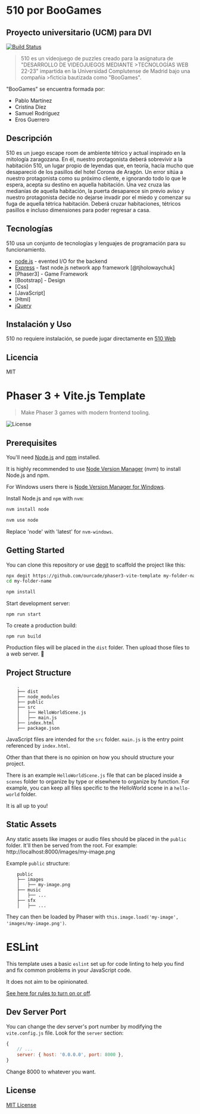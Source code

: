 # 510 por BooGames
## Proyecto universitario (UCM) para DVI

[![Build Status](https://travis-ci.org/joemccann/dillinger.svg?branch=master)](https://github.com/crisselene/DVI)

>510 es un videojuego de puzzles creado para la asignatura de "DESARROLLO DE VIDEOJUEGOS MEDIANTE >TECNOLOGÍAS WEB 22-23" impartida en la Universidad Complutense de Madrid bajo una compañia >ficticia bautizada como "BooGames".

"BooGames" se encuentra formada por:
- Pablo Martínez
- Cristina Díez
- Samuel Rodríguez
- Eros Guerrero

## Descripción

510 es un juego escape room de ambiente tétrico y actual inspirado en la mitología zaragozana. En él, nuestro protagonista deberá sobrevivir a la habitación 510, un lugar propio de leyendas que, en teoría, hacía mucho que desapareció de los pasillos del hotel Corona de Aragón. Un error sitúa a nuestro protagonista como su próximo cliente, e ignorando todo lo que le espera, acepta su destino en aquella habitación. Una vez cruza las medianías de aquella habitación, la puerta desaparece sin previo aviso y nuestro protagonista decide no dejarse invadir por el miedo y comenzar su fuga de aquella tétrica habitación. Deberá cruzar habitaciones, tétricos pasillos e incluso dimensiones para poder regresar a casa.




## Tecnologías

510 usa un conjunto de tecnologías y lenguajes de programación para su funcionamiento.

- [node.js] - evented I/O for the backend
- [Express] - fast node.js network app framework [@tjholowaychuk]
- [Phaser3] - Game Framework
- [Bootstrap] - Design
- [Css]
- [JavaScript]
- [Html]
- [jQuery]


## Instalación y Uso

510 no requiere instalación, se puede jugar directamente en [510 Web](https://crisselene.github.io/DVI/) 

## Licencia

MIT



   [node.js]: <http://nodejs.org>
   [jQuery]: <http://jquery.com>
   [express]: <http://expressjs.com>



# Phaser 3 + Vite.js Template
> Make Phaser 3 games with modern frontend tooling.

![License](https://img.shields.io/badge/license-MIT-green)

## Prerequisites

You'll need [Node.js](https://nodejs.org/en/) and [npm](https://www.npmjs.com/) installed.

It is highly recommended to use [Node Version Manager](https://github.com/nvm-sh/nvm) (nvm) to install Node.js and npm.

For Windows users there is [Node Version Manager for Windows](https://github.com/coreybutler/nvm-windows).

Install Node.js and `npm` with `nvm`:

```bash
nvm install node

nvm use node
```

Replace 'node' with 'latest' for `nvm-windows`.

## Getting Started

You can clone this repository or use [degit](https://github.com/Rich-Harris/degit) to scaffold the project like this:

```bash
npx degit https://github.com/ourcade/phaser3-vite-template my-folder-name
cd my-folder-name

npm install
```

Start development server:

```
npm run start
```

To create a production build:

```
npm run build
```

Production files will be placed in the `dist` folder. Then upload those files to a web server. 🎉

## Project Structure

```
    .
    ├── dist
    ├── node_modules
    ├── public
    ├── src
    │   ├── HelloWorldScene.js
    │   ├── main.js
	├── index.html
    ├── package.json
```

JavaScript files are intended for the `src` folder. `main.js` is the entry point referenced by `index.html`.

Other than that there is no opinion on how you should structure your project.

There is an example `HelloWorldScene.js` file that can be placed inside a `scenes` folder to organize by type or elsewhere to organize by function. For example, you can keep all files specific to the HelloWorld scene in a `hello-world` folder.

It is all up to you!

## Static Assets

Any static assets like images or audio files should be placed in the `public` folder. It'll then be served from the root. For example: http://localhost:8000/images/my-image.png

Example `public` structure:

```
    public
    ├── images
    │   ├── my-image.png
    ├── music
    │   ├── ...
    ├── sfx
    │   ├── ...
```

They can then be loaded by Phaser with `this.image.load('my-image', 'images/my-image.png')`.

# ESLint

This template uses a basic `eslint` set up for code linting to help you find and fix common problems in your JavaScript code.

It does not aim to be opinionated.

[See here for rules to turn on or off](https://eslint.org/docs/rules/).

## Dev Server Port

You can change the dev server's port number by modifying the `vite.config.js` file. Look for the `server` section:

```js
{
	// ...
	server: { host: '0.0.0.0', port: 8000 },
}
```

Change 8000 to whatever you want.

## License

[MIT License](https://github.com/ourcade/phaser3-vite-template/blob/master/LICENSE)
